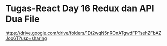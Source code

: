 # Tugas-React Day 16 Redux dan API Dua File 
https://drive.google.com/drive/folders/1Dt2wqN5nROnATgwdFPTsehZFbAZJoo6T?usp=sharing
